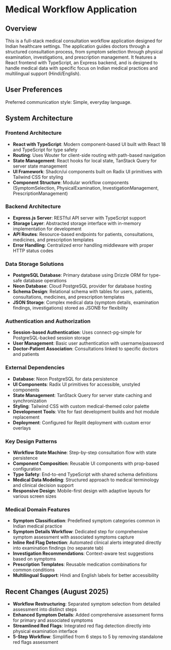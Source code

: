 # Medical Workflow Application

## Overview

This is a full-stack medical consultation workflow application designed for Indian healthcare settings. The application guides doctors through a structured consultation process, from symptom selection through physical examination, investigations, and prescription management. It features a React frontend with TypeScript, an Express backend, and is designed to handle medical data with specific focus on Indian medical practices and multilingual support (Hindi/English).

## User Preferences

Preferred communication style: Simple, everyday language.

## System Architecture

### Frontend Architecture
- **React with TypeScript**: Modern component-based UI built with React 18 and TypeScript for type safety
- **Routing**: Uses Wouter for client-side routing with path-based navigation
- **State Management**: React hooks for local state, TanStack Query for server state management
- **UI Framework**: Shadcn/ui components built on Radix UI primitives with Tailwind CSS for styling
- **Component Structure**: Modular workflow components (SymptomSelection, PhysicalExamination, InvestigationManagement, PrescriptionManagement)

### Backend Architecture
- **Express.js Server**: RESTful API server with TypeScript support
- **Storage Layer**: Abstracted storage interface with in-memory implementation for development
- **API Routes**: Resource-based endpoints for patients, consultations, medicines, and prescription templates
- **Error Handling**: Centralized error handling middleware with proper HTTP status codes

### Data Storage Solutions
- **PostgreSQL Database**: Primary database using Drizzle ORM for type-safe database operations
- **Neon Database**: Cloud PostgreSQL provider for database hosting
- **Schema Design**: Relational schema with tables for users, patients, consultations, medicines, and prescription templates
- **JSON Storage**: Complex medical data (symptom details, examination findings, investigations) stored as JSONB for flexibility

### Authentication and Authorization
- **Session-based Authentication**: Uses connect-pg-simple for PostgreSQL-backed session storage
- **User Management**: Basic user authentication with username/password
- **Doctor-Patient Association**: Consultations linked to specific doctors and patients

### External Dependencies
- **Database**: Neon PostgreSQL for data persistence
- **UI Components**: Radix UI primitives for accessible, unstyled components
- **State Management**: TanStack Query for server state caching and synchronization
- **Styling**: Tailwind CSS with custom medical-themed color palette
- **Development Tools**: Vite for fast development builds and hot module replacement
- **Deployment**: Configured for Replit deployment with custom error overlays

### Key Design Patterns
- **Workflow State Machine**: Step-by-step consultation flow with state persistence
- **Component Composition**: Reusable UI components with prop-based configuration
- **Type Safety**: End-to-end TypeScript with shared schema definitions
- **Medical Data Modeling**: Structured approach to medical terminology and clinical decision support
- **Responsive Design**: Mobile-first design with adaptive layouts for various screen sizes

### Medical Domain Features
- **Symptom Classification**: Predefined symptom categories common in Indian medical practice
- **Symptom Details Workflow**: Dedicated step for comprehensive symptom assessment with associated symptoms capture
- **Inline Red Flag Detection**: Automated clinical alerts integrated directly into examination findings (no separate tab)
- **Investigation Recommendations**: Context-aware test suggestions based on symptoms
- **Prescription Templates**: Reusable medication combinations for common conditions
- **Multilingual Support**: Hindi and English labels for better accessibility

## Recent Changes (August 2025)
- **Workflow Restructuring**: Separated symptom selection from detailed assessment into distinct steps
- **Enhanced Symptom Details**: Added comprehensive assessment forms for primary and associated symptoms
- **Streamlined Red Flags**: Integrated red flag detection directly into physical examination interface
- **5-Step Workflow**: Simplified from 6 steps to 5 by removing standalone red flags assessment